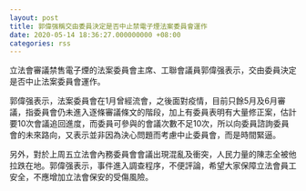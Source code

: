 ```yaml
---
layout: post
title: 郭偉强稱交由委員決定是否中止禁電子煙法案委員會運作
date: 2020-05-14 18:36:27.000000000 +08:00
categories: rss
---
```


立法會審議禁售電子煙的法案委員會主席、工聯會議員郭偉强表示，交由委員決定是否中止法案委員會運作。

郭偉强表示，法案委員會在1月曾經流會，之後面對疫情，目前只餘5月及6月審議，指委員會仍未進入逐條審議條文的階段，加上有委員表明有大量修正案，估計要10次會議追回進度，而委員可參與的會議次數不足10次，所以向委員諮詢委員會的未來路向，又表示並非因為決心問題而考慮中止委員會，而是時間緊逼。

另外，對於上周五立法會內務委員會會議出現混亂及衝突，人民力量的陳志全被他拉跌在地。郭偉强表示，事件進入調查程序，不便評論，希望大家保障立法會員工安全，不應增加立法會保安的受傷風險。
